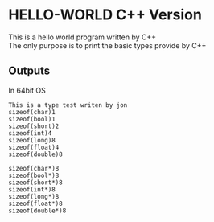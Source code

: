 # HELLO-WORLD C++ Version

This is a hello world program written by C++ \
The only purpose is to print the basic types provide by C++

## Outputs

In 64bit OS
```
This is a type test writen by jon
sizeof(char)1
sizeof(bool)1
sizeof(short)2
sizeof(int)4
sizeof(long)8
sizeof(float)4
sizeof(double)8

sizeof(char*)8
sizeof(bool*)8
sizeof(short*)8
sizeof(int*)8
sizeof(long*)8
sizeof(float*)8
sizeof(double*)8
```